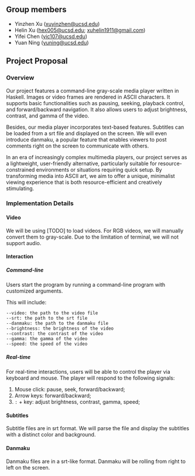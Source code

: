 ## Group members

* Yinzhen Xu (xuyinzhen@ucsd.edu)
* Helin Xu (hex005@ucsd.edu; xuhelin1911@gmail.com)
* Yifei Chen (yic107@ucsd.edu)
* Yuan Ning (yuning@ucsd.edu)

## Project Proposal

### Overview

Our project features a command-line gray-scale media player written in Haskell. Images or video frames are rendered in ASCII characters. It supports basic functionalities such as pausing, seeking, playback control, and forward/backward navigation. It also allows users to adjust brightness, contrast, and gamma of the video.

Besides, our media player incorporates text-based features. Subtitles can be loaded from a srt file and displayed on the screen. We will even introduce danmaku, a popular feature that enables viewers to post comments right on the screen to communicate with others.

In an era of increasingly complex multimedia players, our project serves as a lightweight, user-friendly alternative, particularly suitable for resource-constrained environments or situations requiring quick setup. By transforming media into ASCII art, we aim to offer a unique, minimalist viewing experience that is both resource-efficient and creatively stimulating.

### Implementation Details

#### Video

We will be using [TODO] to load videos. For RGB videos, we will manually convert them to gray-scale. Due to the limitation of terminal, we will not support audio.

#### Interaction

##### Command-line

Users start the program by running a command-line program with customized arguments.

This will include:

```
--video: the path to the video file
--srt: the path to the srt file
--danmaku: the path to the danmaku file
--brightness: the brightness of the video
--contrast: the contrast of the video
--gamma: the gamma of the video
--speed: the speed of the video
```

##### Real-time

For real-time interactions, users will be able to control the player via keyboard and mouse. The player will respond to the following signals:
1. Mouse click: pause, seek, forward/backward;
2. Arrow keys: forward/backward;
3. `:` + key: adjust brightness, contrast, gamma, speed;

#### Subtitles

Subtitle files are in srt format. We will parse the file and display the subtitles with a distinct color and background.

#### Danmaku

Danmaku files are in a srt-like format. Danmaku will be rolling from right to left on the screen.
